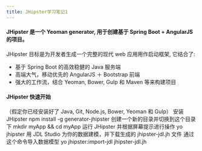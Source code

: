```yaml
---
title: JHipster学习笔记1
---
```


#### JHipster 是一个 Yeoman generator, 用于创建基于 Spring Boot + AngularJS 的项目。 
JHipster 目标是为开发者生成一个完整的现代 web 应用用作启动框架, 它结合了:
- 基于 Spring Boot 的高效稳健的 Java 服务端
- 高端大气，移动优先的 AngularJS ＋ Bootstrap 前端
- 强大的工作流，结合 Yeoman, Bower, Gulp 和 Maven 等来构建项目

#### JHipster 快速开始
（假定你已经安装好了 Java, Git, Node.js, Bower, Yeoman 和 Gulp）
安装 JHipster npm install -g generator-jhipster
创建一个新的目录并切换到这个目录下 mkdir myApp && cd myApp
运行 JHipster 并根据屏幕提示进行操作 yo jhipster
用 JDL Studio 为你的数据建模，并下载生成的 jhipster-jdl.jh 文件
通过这个命令导入数据模型 yo jhipster:import-jdl jhipster-jdl.jh

